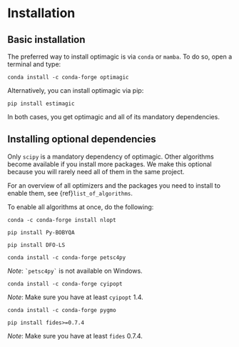 # Installation

## Basic installation

The preferred way to install optimagic is via `conda` or `mamba`. To do so, open a
terminal and type:

```
conda install -c conda-forge optimagic
```

Alternatively, you can install optimagic via pip:

```
pip install estimagic
```

In both cases, you get optimagic and all of its mandatory dependencies.

## Installing optional dependencies

Only `scipy` is a mandatory dependency of optimagic. Other algorithms become available
if you install more packages. We make this optional because you will rarely need all of
them in the same project.

For an overview of all optimizers and the packages you need to install to enable them,
see {ref}`list_of_algorithms`.

To enable all algorithms at once, do the following:

```
conda -c conda-forge install nlopt
```

```
pip install Py-BOBYQA
```

```
pip install DFO-LS
```

```
conda install -c conda-forge petsc4py
```

*Note*: `` `petsc4py` `` is not available on Windows.

```
conda install -c conda-forge cyipopt
```

*Note*: Make sure you have at least `cyipopt` 1.4.

```
conda install -c conda-forge pygmo
```

```
pip install fides>=0.7.4
```

*Note*: Make sure you have at least `fides` 0.7.4.
